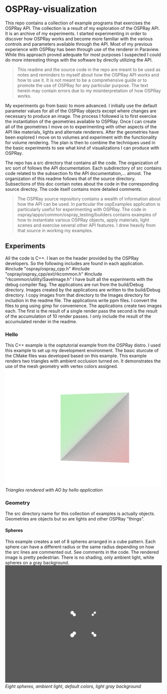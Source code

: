 # OSPRay-visualization
This repo contains a collection of example programs that exercises the OSPRay API. The collection is a result of my exploration of the
OSPRay API. It is an archive of my experiments. I started experimenting in order to discover how OSPRay works and become
more familiar with the various controls and parameters available through the API. Most of my previous experience with 
OSPRay has been through use of the renderer in Paraview. While this approach proved adequate for most purposes I suspected
I could do more interesting things with the software by directly utilizing the API. 

> This readme and the source code in the repo are meant to be used as notes and reminders to myself about how the OSPRay API works and how to use it. It is not meant to be a comprehensive guide or to promote the use of OSPRay for any particular purpose. The text herein may contain errors due to my misinterpretation of how OSPRay works. 

My experiments go from basic to more advanced. I initially use the default parameter values for all of the OSPRay objects except where changes 
are necessary to produce an image. The process I followed is to first exercise the instantiation of the geometries available to OSPRay. 
Once I can create all of the geometries I move on to experimenting with other aspects of the API like materials, lights and alternate renderers. 
After the geometries have been explored I move on to volumes and experiment with the functionality for volume rendering. The plan is then to combine the
techniques used in the basic experiments to see what kind of visualizations I can produce with OSPRay.  

The repo has a src directory that contains all the code. The organization of src
sort of follows the API documentation. Each subdirectory of src contains code related to the subsection fo the API documentation,... almost. The organization of this readme follows that of the source directory. Subsections of this doc contain notes about the code in the corresponding source directoy. The code itself contains more detailed comments. 

>The OSPRay source repository contains a wealth of information about how the API can be used. In particular the ospExamples application is particularly useful for experimenting with OSPRay. The code in ospray/apps/common/ospray_testing/builders contains examples of how to instantiate various OSPRay objects, apply materials, light scenes and exercise several other API features. I drew heavily from that source in working my examples. 

## Experiments
All the code is C++. I lean on the header provided by the OSPRay developers. So the following includes are found in each application. 
    #include "ospray/ospray_cpp.h"
    #include "ospray/ospray_cpp/ext/rkcommon.h"
    #include "rkcommon/utility/SaveImage.h"
I have built all the experiments with the debug compiler flag. The applications are run from the build/Debug directory. Images created by the applications are written to the build/Debug directory. I copy images from that directory to the Images directory for includion in the readme file. 
The applications write ppm files. I convert the files to png using gimp for convenience. The applications create two images each. The first is the result of a single render pass the second is the result of the accumulation of 10 render passes. I only include the result of the accumulated render in the readme.  
### Hello
This C++ example is the osptutorial example from the OSPRay distro. I used this 
example to set up my development environment. The basic sturcute of the CMake files was developed based on this example. This example renders two triangles with ambient occlusion turned on. It demonstrates the use of the mesh geometry with vertex colors assigned.
![Triangles](Images/accumulatedFrameCpp.png "hello")
*Triangles rendered with AO by hello application*
### Geometry
The src directory name for this collection of examples is actually objects. Geometries are objects but so are lights and other OSPRay "things". 
#### Spheres
This example creates a set of 8 spheres arranged in a cube pattern. Each sphere can have a different radius or the same radius depending on how the src lines are commented out. See comments in the code. The rendered image is pretty pedestrian. There is no shading, only ambient light, white spheres on a gray background. 
![Spheres](Images/accumulatedSphereFrameCpp.png "Spheres")
*Eight spheres, ambient light, default colors, light gray background*
